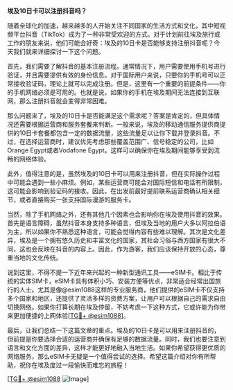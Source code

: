 **埃及10日卡可以注册抖音吗？**

随着全球化的加速，越来越多的人开始关注不同国家的生活方式和文化，其中短视频平台抖音（TikTok）成为了一种非常受欢迎的方式。对于计划前往埃及旅行或工作的朋友来说，他们可能会好奇：埃及的10日卡是否能够支持注册抖音呢？今天我们就来详细探讨一下这个问题。

首先，我们需要了解抖音的基本注册流程。通常情况下，用户需要使用手机号进行验证，并且需要提供有效的身份信息。对于国际用户来说，只要你的手机号可以正常接收验证码，理论上就可以完成注册。但是，这里有一个重要的前提条件——你的手机网络必须是可用的。也就是说，如果你的手机在埃及期间无法连接到互联网，那么注册抖音就会变得非常困难。

那么问题来了，埃及的10日卡是否能满足这个需求呢？答案是肯定的，但具体情况还需要根据运营商和服务套餐来判断。一般来说，埃及的移动通信服务提供商提供的10日卡套餐都包含一定的数据流量，这些流量足以让你下载并登录抖音。不过，在选择运营商时，建议优先考虑那些覆盖范围广、信号稳定的公司，比如Orange Egypt或者Vodafone Egypt。这样可以确保你在埃及期间能够享受到流畅的网络体验。

此外，值得注意的是，虽然埃及的10日卡可以用来注册抖音，但在实际操作过程中可能会遇到一些小麻烦。例如，某些运营商可能会对国际短信和电话有所限制，这可能会影响到验证码的接收。因此，在出发前最好提前联系运营商确认相关细节，或者直接购买一张支持国际漫游的服务卡。

当然，除了手机网络之外，还有其他几个因素也会影响你在埃及使用抖音的效果。首先是语言障碍，虽然抖音本身支持多种语言，但埃及当地的用户大多以阿拉伯语为主，所以如果你不熟悉这种语言，可能会觉得内容有些难以理解。其次是文化差异，埃及是一个拥有悠久历史和丰富文化的国家，其社会习俗与西方国家有很大不同，这也会反映在抖音的内容上。因此，作为游客，我们应该保持开放的心态，尊重当地的文化传统。

说到这里，不得不提一下近年来兴起的一种新型通讯工具——eSIM卡。相比于传统的实体SIM卡，eSIM卡具有体积小巧、安装方便等优点，非常适合经常出国旅行的人士。尤其是像@esim1088这样的专业服务商，他们提供的eSIM卡不仅支持多个国家和地区，还提供了灵活多样的资费方案，让用户可以根据自己的需求自由切换网络。如果你打算长期在埃及停留，不妨考虑一下这种方式，它或许能为你带来更加便捷的上网体验[[TG💪+ @esim1088](https://t.me/s/esim1088)]。

最后，让我们总结一下这篇文章的重点。埃及的10日卡是可以用来注册抖音的，但前提是你要选择合适的运营商并确保有足够的数据流量。同时，我们也要注意到语言和文化方面的差异，这样才能更好地融入当地生活。如果你希望获得更优质的网络服务，那么eSIM卡无疑是一个值得尝试的选择。希望这篇介绍对你有所帮助，祝你在埃及度过一段愉快而难忘的旅程！

[[TG💪+ @esim1088](https://t.me/s/esim1088) ![Image](https://i.postimg.cc/4NQfJmqS/Snipaste-2025-05-13-00-14-12.png)]